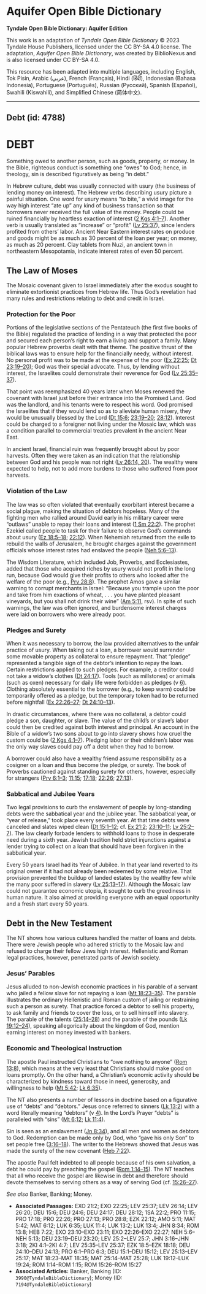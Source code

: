 # Aquifer Open Bible Dictionary

**Tyndale Open Bible Dictionary: Aquifer Edition**

This work is an adaptation of *Tyndale Open Bible Dictionary* © 2023 Tyndale House Publishers, licensed under the CC BY\-SA 4\.0 license. The adaptation, *Aquifer Open Bible Dictionary*, was created by BiblioNexus and is also licensed under CC BY\-SA 4\.0\.

This resource has been adapted into multiple languages, including English, Tok Pisin, Arabic (عربي), French (Français), Hindi (हिंदी), Indonesian (Bahasa Indonesia), Portuguese (Português), Russian (Русский), Spanish (Español), Swahili (Kiswahili), and Simplified Chinese (简体中文).



--------------------------------

## Debt (id: 4788)

DEBT
====

Something owed to another person, such as goods, property, or money. In the Bible, righteous conduct is something one “owes” to God; hence, in theology, sin is described figuratively as being “in debt.”

In Hebrew culture, debt was usually connected with usury (the business of lending money on interest). The Hebrew verbs describing usury picture a painful situation. One word for usury means “to bite,” a vivid image for the way high interest “ate up” any kind of business transaction so that borrowers never received the full value of the money. People could be ruined financially by heartless exaction of interest ([2 Kgs 4:1–7](https://ref.ly/2Kgs4:1-2Kgs4:7)). Another verb is usually translated as “increase” or “profit” ([Lv 25:37](https://ref.ly/Lev25:37)), since lenders profited from others’ labor. Ancient Near Eastern interest rates on produce and goods might be as much as 30 percent of the loan per year; on money, as much as 20 percent. Clay tablets from Nuzi, an ancient town in northeastern Mesopotamia, indicate interest rates of even 50 percent.

The Law of Moses
----------------

The Mosaic covenant given to Israel immediately after the exodus sought to eliminate extortionist practices from Hebrew life. Thus God’s revelation had many rules and restrictions relating to debt and credit in Israel.

### Protection for the Poor

Portions of the legislative sections of the Pentateuch (the first five books of the Bible) regulated the practice of lending in a way that protected the poor and secured each person’s right to earn a living and support a family. Many popular Hebrew proverbs dealt with that theme. The positive thrust of the biblical laws was to ensure help for the financially needy, without interest. No personal profit was to be made at the expense of the poor ([Ex 22:25](https://ref.ly/Exod22:25); [Dt 23:19–20](https://ref.ly/Deut23:19-Deut23:20)); God was their special advocate. Thus, by lending without interest, the Israelites could demonstrate their reverence for God ([Lv 25:35–37](https://ref.ly/Lev25:35-Lev25:37)).

That point was reemphasized 40 years later when Moses renewed the covenant with Israel just before their entrance into the Promised Land. God was the landlord, and his tenants were to respect his word. God promised the Israelites that if they would lend so as to alleviate human misery, they would be unusually blessed by the Lord ([Dt 15:6](https://ref.ly/Deut15:6); [23:19–20](https://ref.ly/Deut23:19-Deut23:20); [28:12](https://ref.ly/Deut28:12)). Interest could be charged to a foreigner not living under the Mosaic law, which was a condition parallel to commercial treaties prevalent in the ancient Near East.

In ancient Israel, financial ruin was frequently brought about by poor harvests. Often they were taken as an indication that the relationship between God and his people was not right ([Lv 26:14, 20](https://ref.ly/Lev26:14,Lev26:20)). The wealthy were expected to help, not to add more burdens to those who suffered from poor harvests.

### Violation of the Law

The law was so often violated that eventually exorbitant interest became a social plague, making the situation of debtors hopeless. Many of the fighting men who rallied around David early in his military career were “outlaws” unable to repay their loans and interest ([1 Sm 22:2](https://ref.ly/1Sam22:2)). The prophet Ezekiel called people to task for their failure to observe God’s commands about usury ([Ez 18:5–18](https://ref.ly/Ezek18:5-Ezek18:18); [22:12](https://ref.ly/Ezek22:12)). When Nehemiah returned from the exile to rebuild the walls of Jerusalem, he brought charges against the government officials whose interest rates had enslaved the people ([Neh 5:6–13](https://ref.ly/Neh5:6-Neh5:13)).

The Wisdom Literature, which included Job, Proverbs, and Ecclesiastes, added that those who acquired riches by usury would not profit in the long run, because God would give their profits to others who looked after the welfare of the poor (e.g., [Prv 28:8](https://ref.ly/Prov28:8)). The prophet Amos gave a similar warning to corrupt merchants in Israel: “Because you trample upon the poor and take from him exactions of wheat, . . . you have planted pleasant vineyards, but you shall not drink their wine” ([Am 5:11](https://ref.ly/Amos5:11), rsv). In spite of such warnings, the law was often ignored, and burdensome interest charges were laid on borrowers who were already poor.

### Pledges and Surety

When it was necessary to borrow, the law provided alternatives to the unfair practice of usury. When taking out a loan, a borrower would surrender some movable property as collateral to ensure repayment. That “pledge” represented a tangible sign of the debtor’s intention to repay the loan. Certain restrictions applied to such pledges. For example, a creditor could not take a widow’s clothes ([Dt 24:17](https://ref.ly/Deut24:17)). Tools (such as millstones) or animals (such as oxen) necessary for daily life were forbidden as pledges (v [6](https://ref.ly/Deut24:6)). Clothing absolutely essential to the borrower (e.g., to keep warm) could be temporarily offered as a pledge, but the temporary token had to be returned before nightfall ([Ex 22:26–27](https://ref.ly/Exod22:26-Exod22:27); [Dt 24:10–13](https://ref.ly/Deut24:10-Deut24:13)).

In drastic circumstances, where there was no collateral, a debtor could pledge a son, daughter, or slave. The value of the child’s or slave’s labor could then be credited against both interest and principal. An account in the Bible of a widow’s two sons about to go into slavery shows how cruel the custom could be ([2 Kgs 4:1–7](https://ref.ly/2Kgs4:1-2Kgs4:7)). Pledging labor or their children’s labor was the only way slaves could pay off a debt when they had to borrow.

A borrower could also have a wealthy friend assume responsibility as a cosigner on a loan and thus become the pledge, or surety. The book of Proverbs cautioned against standing surety for others, however, especially for strangers ([Prv 6:1–3](https://ref.ly/Prov6:1-Prov6:3); [11:15](https://ref.ly/Prov11:15); [17:18](https://ref.ly/Prov17:18); [22:26](https://ref.ly/Prov22:26); [27:13](https://ref.ly/Prov27:13)).

### Sabbatical and Jubilee Years

Two legal provisions to curb the enslavement of people by long\-standing debts were the sabbatical year and the jubilee year. The sabbatical year, or “year of release,” took place every seventh year. At that time debts were canceled and slates wiped clean ([Dt 15:1–12](https://ref.ly/Deut15:1-Deut15:12); cf. [Ex 21:2](https://ref.ly/Exod21:2); [23:10–11](https://ref.ly/Exod23:10-Exod23:11); [Lv 25:2–7](https://ref.ly/Lev25:2-Lev25:7)). The law clearly forbade lenders to withhold loans to those in desperate need during a sixth year. Jewish tradition held strict injunctions against a lender trying to collect on a loan that should have been forgiven in the sabbatical year.

Every 50 years Israel had its Year of Jubilee. In that year land reverted to its original owner if it had not already been redeemed by some relative. That provision prevented the buildup of landed estates by the wealthy few while the many poor suffered in slavery ([Lv 25:13–17](https://ref.ly/Lev25:13-Lev25:17)). Although the Mosaic law could not guarantee economic utopia, it sought to curb the greediness in human nature. It also aimed at providing everyone with an equal opportunity and a fresh start every 50 years.

Debt in the New Testament
-------------------------

The NT shows how various cultures handled the matter of loans and debts. There were Jewish people who adhered strictly to the Mosaic law and refused to charge their fellow Jews high interest. Hellenistic and Roman legal practices, however, penetrated parts of Jewish society.

### Jesus’ Parables

Jesus alluded to non\-Jewish economic practices in his parable of a servant who jailed a fellow slave for not repaying a loan ([Mt 18:23–35](https://ref.ly/Matt18:23-Matt18:35)). The parable illustrates the ordinary Hellenistic and Roman custom of jailing or restraining such a person as surety. That practice forced a debtor to sell his property, to ask family and friends to cover the loss, or to sell himself into slavery. The parable of the talents ([25:14–28](https://ref.ly/Matt25:14-Matt25:28)) and the parable of the pounds ([Lk 19:12–24](https://ref.ly/Luke19:12-Luke19:24)), speaking allegorically about the kingdom of God, mention earning interest on money invested with bankers.

### Economic and Theological Instruction

The apostle Paul instructed Christians to “owe nothing to anyone” ([Rom 13:8](https://ref.ly/Rom13:8)), which means at the very least that Christians should make good on loans promptly. On the other hand, a Christian’s economic activity should be characterized by kindness toward those in need, generosity, and willingness to help ([Mt 5:42](https://ref.ly/Matt5:42); [Lk 6:35](https://ref.ly/Luke6:35)).

The NT also presents a number of lessons in doctrine based on a figurative use of “debts” and “debtors.” Jesus once referred to sinners ([Lk 13:2](https://ref.ly/Luke13:2)) with a word literally meaning “debtors” (v [4](https://ref.ly/Luke13:4)). In the Lord’s Prayer “debts” is paralleled with “sins” ([Mt 6:12](https://ref.ly/Matt6:12); [Lk 11:4](https://ref.ly/Luke11:4)).

Sin is seen as an enslavement ([Jn 8:34](https://ref.ly/John8:34)), and all men and women as debtors to God. Redemption can be made only by God, who “gave his only Son” to set people free ([3:16–18](https://ref.ly/John3:16-John3:18)). The writer to the Hebrews showed that Jesus was made the surety of the new covenant ([Heb 7:22](https://ref.ly/Heb7:22)).

The apostle Paul felt indebted to all people because of his own salvation, a debt he could pay by preaching the gospel ([Rom 1:14–15](https://ref.ly/Rom1:14-Rom1:15)). The NT teaches that all who receive the gospel are likewise in debt and therefore should devote themselves to serving others as a way of serving God (cf. [15:26–27](https://ref.ly/Rom15:26-Rom15:27)).

*See also* Banker, Banking; Money.

* **Associated Passages:** EXO 21:2; EXO 22:25; LEV 25:37; LEV 26:14; LEV 26:20; DEU 15:6; DEU 24:6; DEU 24:17; DEU 28:12; 1SA 22:2; PRO 11:15; PRO 17:18; PRO 22:26; PRO 27:13; PRO 28:8; EZK 22:12; AMO 5:11; MAT 5:42; MAT 6:12; LUK 6:35; LUK 11:4; LUK 13:2; LUK 13:4; JHN 8:34; ROM 13:8; HEB 7:22; EXO 23:10–EXO 23:11; EXO 22:26–EXO 22:27; NEH 5:6–NEH 5:13; DEU 23:19–DEU 23:20; LEV 25:2–LEV 25:7; JHN 3:16–JHN 3:18; 2KI 4:1–2KI 4:7; LEV 25:35–LEV 25:37; EZK 18:5–EZK 18:18; DEU 24:10–DEU 24:13; PRO 6:1–PRO 6:3; DEU 15:1–DEU 15:12; LEV 25:13–LEV 25:17; MAT 18:23–MAT 18:35; MAT 25:14–MAT 25:28; LUK 19:12–LUK 19:24; ROM 1:14–ROM 1:15; ROM 15:26–ROM 15:27
* **Associated Articles:** Banker, Banking (ID: `3990@TyndaleBibleDictionary`); Money (ID: `7194@TyndaleBibleDictionary`)

